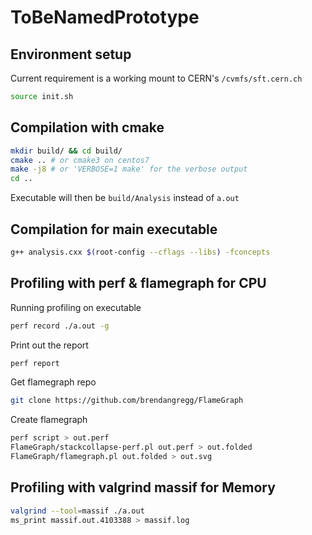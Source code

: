 # ToBeNamedPrototype

## Environment setup

Current requirement is a working mount to CERN's `/cvmfs/sft.cern.ch`

```bash
source init.sh
```

## Compilation with cmake

```bash
mkdir build/ && cd build/
cmake .. # or cmake3 on centos7
make -j8 # or 'VERBOSE=1 make' for the verbose output
cd ..
```
Executable will then be `build/Analysis` instead of `a.out`

## Compilation for main executable

```bash
g++ analysis.cxx $(root-config --cflags --libs) -fconcepts
```

## Profiling with perf & flamegraph for CPU

Running profiling on executable

```bash
perf record ./a.out -g
```

Print out the report

```bash
perf report
```

Get flamegraph repo

```bash
git clone https://github.com/brendangregg/FlameGraph
```

Create flamegraph

```bash
perf script > out.perf
FlameGraph/stackcollapse-perf.pl out.perf > out.folded
FlameGraph/flamegraph.pl out.folded > out.svg
```

## Profiling with valgrind massif for Memory

```bash
valgrind --tool=massif ./a.out
ms_print massif.out.4103388 > massif.log
```
